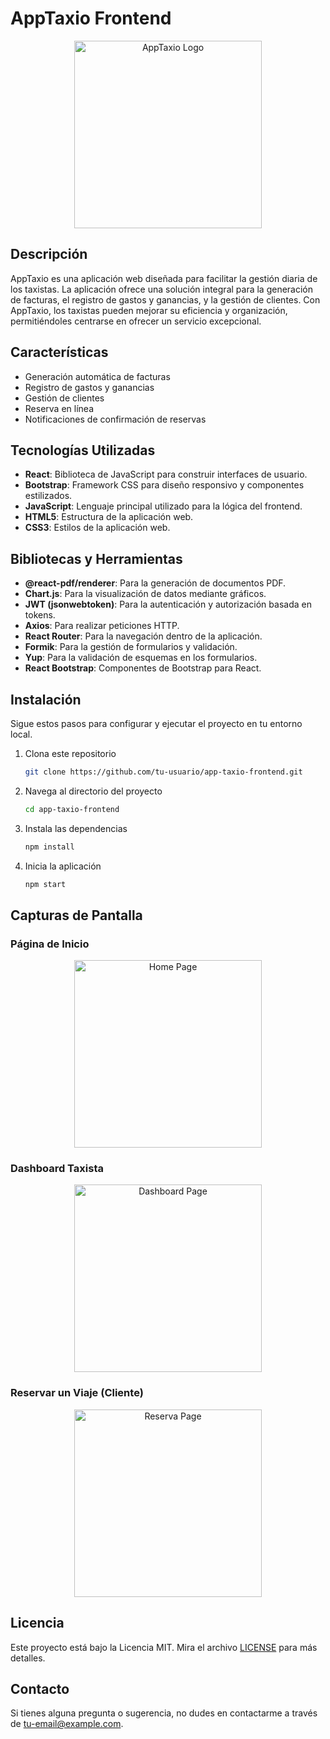 # AppTaxio Frontend

<div align="center">
  <img src="https://drive.google.com/uc?export=view&id=1A71-EuXFqLHHlghGVjcfvvT1QWrPQQMk" alt="AppTaxio Logo" width="300"/>
</div>

## Descripción

AppTaxio es una aplicación web diseñada para facilitar la gestión diaria de los taxistas. La aplicación ofrece una solución integral para la generación de facturas, el registro de gastos y ganancias, y la gestión de clientes. Con AppTaxio, los taxistas pueden mejorar su eficiencia y organización, permitiéndoles centrarse en ofrecer un servicio excepcional.

## Características

- Generación automática de facturas
- Registro de gastos y ganancias
- Gestión de clientes
- Reserva en línea
- Notificaciones de confirmación de reservas

## Tecnologías Utilizadas

- **React**: Biblioteca de JavaScript para construir interfaces de usuario.
- **Bootstrap**: Framework CSS para diseño responsivo y componentes estilizados.
- **JavaScript**: Lenguaje principal utilizado para la lógica del frontend.
- **HTML5**: Estructura de la aplicación web.
- **CSS3**: Estilos de la aplicación web.

## Bibliotecas y Herramientas

- **@react-pdf/renderer**: Para la generación de documentos PDF.
- **Chart.js**: Para la visualización de datos mediante gráficos.
- **JWT (jsonwebtoken)**: Para la autenticación y autorización basada en tokens.
- **Axios**: Para realizar peticiones HTTP.
- **React Router**: Para la navegación dentro de la aplicación.
- **Formik**: Para la gestión de formularios y validación.
- **Yup**: Para la validación de esquemas en los formularios.
- **React Bootstrap**: Componentes de Bootstrap para React.

## Instalación

Sigue estos pasos para configurar y ejecutar el proyecto en tu entorno local.

1. Clona este repositorio

   ```bash
   git clone https://github.com/tu-usuario/app-taxio-frontend.git
   ```

2. Navega al directorio del proyecto

   ```bash
   cd app-taxio-frontend
   ```

3. Instala las dependencias

   ```bash
   npm install
   ```

4. Inicia la aplicación

   ```bash
   npm start
   ```

## Capturas de Pantalla

### Página de Inicio

<div align="center">
  <img src="https://drive.google.com/uc?export=view&id=1mh94lPxQLfaFjqYna6mbtX8DJujmWoWA" alt="Home Page" width="300"/>
</div>

### Dashboard Taxista

<div align="center">
  <img src="https://drive.google.com/uc?export=view&id=139c-sunF6mW1HkB87c6wqS58s64SGFXy" alt="Dashboard Page" width="300"/>
</div>

### Reservar un Viaje (Cliente)

<div align="center">
  <img src="https://drive.google.com/uc?export=view&id=1bxeMH77SUQ2NAB8CRgkfH5_hXCmga-38" alt="Reserva Page" width="300"/>
</div>


## Licencia

Este proyecto está bajo la Licencia MIT. Mira el archivo [LICENSE](LICENSE) para más detalles.

## Contacto

Si tienes alguna pregunta o sugerencia, no dudes en contactarme a través de [tu-email@example.com](mailto:diegorubio1704.drs@gmail.com).

